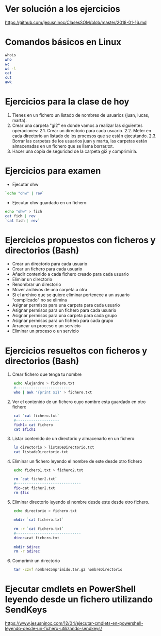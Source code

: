# Ver solución a los ejercicios
https://github.com/jesusninoc/ClasesSOM/blob/master/2018-01-16.md

# Comandos básicos en Linux
```Bash
whois
who
wc
wc -l
cat
cut
awk
```

# Ejercicios para la clase de hoy
1. Tienes en un fichero un listado de nombres de usuarios (juan, lucas, marta).
2. Crear una carpeta "gi2" en donde vamos a realizar las siguientes operaciones:
2.1. Crear un directorio para cada usuario.
2.2. Meter en cada directorio un listado de los procesos que se están ejecutando.
2.3. Borrar las carpetas de los usuarios juan y marta, las carpetas están almacenadas en un fichero que se llama borrar.txt.
3. Hacer una copia de seguridad de la carpeta gi2 y comprimirla.

# Ejercicios para examen

- Ejecutar ohw
```bash
`echo "ohw" | rev`
```
- Ejecutar ohw guardado en un fichero
```bash
echo "ohw" > fich
cat fich | rev
`cat fich | rev`
````

# Ejercicios propuestos con ficheros y directorios (Bash)

- Crear un directorio para cada usuario
- Crear un fichero para cada usuario
- Añadir contenido a cada fichero creado para cada usuario
- Elimiar un directorio
- Renombrar un directorio
- Mover archivos de una carpeta a otra
- Si el archivo que se quiere eliminar pertenece a un usuario "complicado" no se elimina
- Asignar permisos para una carpeta para cada usuario
- Asignar permisos para un fichero para cada usuario
- Asignar permisos para una carpeta para cada grupo
- Asignar permisos para un fichero para cada grupo
- Arrancar un proceso o un servicio
- Eliminar un proceso o un servicio

# Ejercicios resueltos con ficheros y directorios (Bash)

1. Crear fichero que tenga tu nombre
```Bash	
 	echo Alejandro > fichero.txt
	#-------------------------
	who | awk '{print $1}' > fichero.txt
```
2. Ver el contenido de un fichero cuyo nombre esta guardado en otro fichero
```Bash
	cat `cat fichero.txt`
	#--------------------
	fich1= cat fichero
	cat $fich1
```
3. Listar contenido de un directorio y almacenarlo en un fichero
```Bash	
	ls directorio > listaDeDirectorio.txt
	cat listadeDirectorio.txt
```
4. Eliminar un fichero leyendo el nombre de este desde otro fichero
```Bash
	echo fichero1.txt > fichero2.txt

	rm `cat ficher2.txt`
	#------------------------------
	fic=cat ficher2.txt
	rm $fic
```
5. Eliminar directorio leyendo el nombre desde este desde otro fichero.	
```Bash
	echo directorio > fichero.txt
	
	mkdir `cat fichero.txt`
	
	rm -r `cat fichero.txt`
	#------------------------------
	direc=cat fichero.txt
	
	mkdir $direc
	rm -r $direc
```
6. Comprimir un directorio
```Bash
	tar -czvf nombreComprimido.tar.gz nombreDirectorio
```


# Ejecutar cmdlets en PowerShell leyendo desde un fichero utilizando SendKeys
https://www.jesusninoc.com/12/04/ejecutar-cmdlets-en-powershell-leyendo-desde-un-fichero-utilizando-sendkeys/
